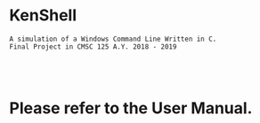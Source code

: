 # KenShell
	A simulation of a Windows Command Line Written in C.
	Final Project in CMSC 125 A.Y. 2018 - 2019

<br><br>

# Please refer to the User Manual.